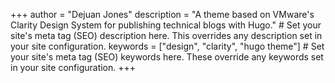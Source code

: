 +++
author = "Dejuan Jones"
description = "A theme based on VMware's Clarity Design System for publishing technical blogs with Hugo." # Set your site's meta tag (SEO) description here. This overrides any description set in your site configuration.
keywords = ["design", "clarity", "hugo theme"] # Set your site's meta tag (SEO) keywords here. These override any keywords set in your site configuration.
+++
